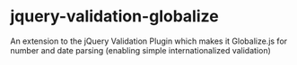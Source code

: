 jquery-validation-globalize
===========================

An extension to the jQuery Validation Plugin which makes it Globalize.js for number and date parsing (enabling simple internationalized validation)
